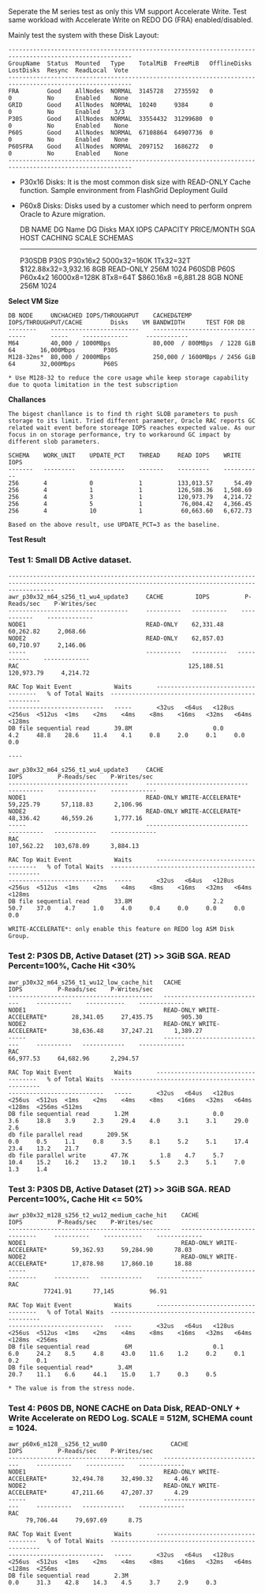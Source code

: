 Seperate the M series test as only this VM support Accelerate Write. Test same workload with Accelerate Write on REDO DG (FRA) enabled/disabled.

Mainly test the system with these Disk Layout: 

    ---------------------------------------------------------------------------------------------------------
    GroupName  Status  Mounted   Type    TotalMiB  FreeMiB   OfflineDisks  LostDisks  Resync  ReadLocal  Vote
    ---------------------------------------------------------------------------------------------------------
    FRA        Good    AllNodes  NORMAL  3145728   2735592   0             0          No      Enabled    None
    GRID       Good    AllNodes  NORMAL  10240     9384      0             0          No      Enabled    3/3 
    P30S       Good    AllNodes  NORMAL  33554432  31299680  0             0          No      Enabled    None
    P60S       Good    AllNodes  NORMAL  67108864  64907736  0             0          No      Enabled    None
    P60SFRA    Good    AllNodes  NORMAL  2097152   1686272   0             0          No      Enabled    None
    ---------------------------------------------------------------------------------------------------------

- P30x16 Disks: It is the most common disk size with READ-ONLY Cache function. Sample environment from FlashGrid Deployment Guild
- P60x8  Disks: Disks used by a customer which need to perform onprem Oracle to Azure migration.

    DB NAME   DG Name     DG Disks      MAX IOPS        CAPACITY    PRICE/MONTH           SGA     HOST CACHING    SCALE    SCHEMAS
    --------  ---------   --------     -----------     --------    -------------------    ----    --------------  -----    ----------
    P30SDB    P30S        P30x16x2     5000x32=160K    1Tx32=32T   $122.88x32=3,932.16    8GB     READ-ONLY       256M      1024
    P60SDB    P60S        P60x4x2      16000x8=128K    8Tx8=64T    $860.16x8 =‭6,881.28‬    8GB     NONE            256M      1024

**Select VM Size**

    DB NODE     UNCHACHED IOPS/THROUGHPUT    CACHED&TEMP IOPS/THROUGHPUT/CACHE        Disks    VM BANDWIDTH      TEST FOR DB             
    --------    -------------------------    ----------------------------------       -----    -------------     ------------
    M64         40,000 / 1000MBps            80,000  / 800MBps  / 1228 GiB            64       16,000Mbps        P30S    
    M128-32ms*  80,000 / 2000MBps            250,000 / 1600MBps / 2456 GiB            64       32,000Mbps        P60S

    * Use M128-32 to reduce the core usage while keep storage capability due to quota limitation in the test subscription

**Challances**

    The bigest chanllance is to find th right SLOB parameters to push storage to its limit. Tried different parameter, Oracle RAC reports GC related wait event before storeage IOPS reaches expected value. As our focus in on storage performance, try to workaround GC impact by different slob parameters.

    SCHEMA    WORK_UNIT    UPDATE_PCT    THREAD     READ IOPS    WRITE IOPS
    -------   ---------    ----------    -------    ---------    -----------
    256       4            0             1          133,013.57	    54.49	
    256       4            1             1          126,588.36	 1,508.69
    256       4            3             1          120,973.79	 4,214.72
    256       4            5             1           76,004.42	 4,366.45	
    256       4            10            1           60,663.60	 6,672.73

    Based on the above result, use UPDATE_PCT=3 as the baseline. 

**Test Result**
### Test 1: Small DB Active dataset. 
    ---------------------------------------------------------------------------------------------------------------------------------------------------------
    awr_p30x32_m64_s256_t1_wu4_update3     CACHE         IOPS          P-Reads/sec    P-Writes/sec     
    ----------------------------------     ----------   ----------    -----------    -------------                   
    NODE1                                  READ-ONLY    62,331.48     60,262.82	    2,068.66           
    NODE2                                  READ-ONLY ‭   62,857.03‬     60,710.97	  2,146.06
    -----                                  ----------   ----------   -----------    -------------
    RAC                                                125,188.51    120,973.79	    4,214.72 

    RAC Top Wait Event            Waits       ------------------------------------   % of Total Waits  --------------------------------------------------
    ---------------------------   -----       <32us   <64us   <128us	<256us  <512us  <1ms    <2ms    <4ms    <8ms    <16ms   <32ms   <64ms   <128ms	
    DB file sequential read       39.8M                       0.0       4.2	    48.8	28.6	11.4	4.1	    0.8	    2.0	    0.1	    0.0     0.0

    ----

    awr_p30x32_m64_s256_t1_wu4_update3     CACHE                             IOPS          P-Reads/sec    P-Writes/sec     
    ----------------------------------     -----------------------------     ----------    -----------    -------------                   
    NODE1                                  READ-ONLY WRITE-ACCELERATE*       59,225.79      57,118.83      2,106.96	
    NODE2                                  READ-ONLY WRITE-ACCELERATE* ‭      48,336.42      46,559.26      1,777.16
    -----                                  -----------------------------     ----------   ------------    -------------
    RAC                                                                      ‭107,562.22‬   103,678.09      3,884.13

    RAC Top Wait Event            Waits       ------------------------------------   % of Total Waits  --------------------------------------------------
    ---------------------------   -----       <32us   <64us   <128us	<256us  <512us  <1ms    <2ms    <4ms    <8ms    <16ms   <32ms   <64ms   <128ms	
    DB file sequential read       33.8M                       2.2	    50.7	37.0	4.7	    1.0	    4.0	    0.4	    0.0	    0.0     0.0     0.0

    WRITE-ACCELERATE*: only enable this feature on REDO log ASM Disk Group.


### Test 2: P30S DB, Active Dataset (2T) >> 3GiB SGA. READ Percent=100%, Cache Hit <30%  

    awr_p30x32_m64_s256_t1_wu12_low_cache_hit   CACHE                             IOPS          P-Reads/sec    P-Writes/sec     
    -----------------------------------------   -----------------------------     ----------    -----------    -------------                   
    NODE1                                       READ-ONLY WRITE-ACCELERATE*       ‭28,341.05‬     27,435.75        905.30	    
    NODE2                                       READ-ONLY WRITE-ACCELERATE* ‭      38,636.48     37,247.21      1,389.27
    -----                                       -----------------------------     ----------   ------------    -------------
    RAC                                                                           66,977.53     64,682.96‬      2,294.57‬

    RAC Top Wait Event            Waits       ------------------------------------   % of Total Waits  --------------------------------------------------
    ---------------------------   -----       <32us   <64us   <128us	<256us  <512us  <1ms    <2ms    <4ms    <8ms    <16ms   <32ms   <64ms   <128ms	<256ms <512ms
    DB file sequential read       1.2M                        0.0       3.6	    18.8	3.9	    2.3	    29.4	4.0	    3.1	    3.1	    29.0	2.6	
    db file parallel read       209.5K                                  0.0     0.5	    1.1	    0.8	    3.5	    8.1	    5.2	    5.1	    17.4	23.4	13.2	21.7
    db file parallel write       47.7K         1.8	  4.7	  5.7	    10.4	15.2	16.2	13.2	10.1	5.5	    2.3	    5.1	    7.0	    1.3	    1.4	


### Test 3: P30S DB, Active Dataset (2T) >> 3GiB SGA. READ Percent=100%, Cache Hit <= 50%
    awr_p30x32_m128_s256_t2_wu12_medium_cache_hit    CACHE                             IOPS          P-Reads/sec    P-Writes/sec     
    ----------------------------------------------   -----------------------------     ----------    -----------    -------------                   
    NODE1                                            READ-ONLY WRITE-ACCELERATE*       ‭59,362.93     59,284.90	     78.03	    
    NODE2                                            READ-ONLY WRITE-ACCELERATE* ‭      17,878.98     17,860.10	     18.88
    -----                                            -----------------------------     ----------   ------------    -------------
    RAC                                                                      ‭          77241.91      77,145          96.91

    RAC Top Wait Event            Waits       ------------------------------------   % of Total Waits  --------------------------------------------------
    ---------------------------   -----       <32us   <64us   <128us	<256us  <512us  <1ms    <2ms    <4ms    <8ms    <16ms   <32ms   <64ms   <128ms	<256ms
    DB file sequential read          6M                       0.1	    6.0	    24.2	8.5	    4.8	    43.0	11.6	1.2	    0.2	    0.1	    0.2	    0.1	
    DB file sequential read*       3.4M                                         20.7	11.1	6.6	    44.1	15.0	1.7	    0.3	    0.5

    * The value is from the stress node.


### Test 4: P60S DB, NONE CACHE on Data Disk, READ-ONLY + Write Accelerate on REDO Log. SCALE = 512M, SCHEMA count = 1024.
    awr_p60x6_m128__s256_t2_wu80                  CACHE                             IOPS          P-Reads/sec    P-Writes/sec     
    -----------------------------------------   -----------------------------     ----------    -----------    -------------                   
    NODE1                                       READ-ONLY WRITE-ACCELERATE*       32,494.78‬     32,490.32      4.46	
    NODE2                                       READ-ONLY WRITE-ACCELERATE* ‭      47,211.66‬     47,207.37      4.29
    -----                                       -----------------------------     ----------   ------------    -------------
    RAC                                                                      ‭     79,706.44‬     79,697.69      8.75

    RAC Top Wait Event            Waits       ------------------------------------   % of Total Waits  --------------------------------------------------
    ---------------------------   -----       <32us   <64us   <128us	<256us  <512us  <1ms    <2ms    <4ms    <8ms    <16ms   <32ms   <64ms   <128ms	<256ms
    DB file sequential read       2.3M                                                          0.0     31.3    42.8    14.3    4.5     3.7     2.9     0.3

